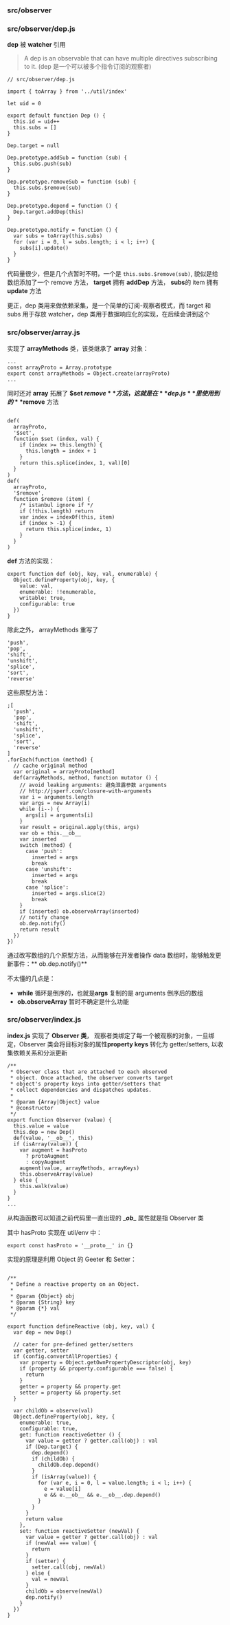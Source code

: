 ### src/observer

### src/observer/dep.js

**dep** 被 **watcher** 引用


> A dep is an observable that can have multiple
directives subscribing to it.
(dep 是一个可以被多个指令订阅的观察者)

```
// src/observer/dep.js

import { toArray } from '../util/index'

let uid = 0

export default function Dep () {
  this.id = uid++
  this.subs = []
}

Dep.target = null

Dep.prototype.addSub = function (sub) {
  this.subs.push(sub)
}

Dep.prototype.removeSub = function (sub) {
  this.subs.$remove(sub)
}

Dep.prototype.depend = function () {
  Dep.target.addDep(this)
}

Dep.prototype.notify = function () {
  var subs = toArray(this.subs)
  for (var i = 0, l = subs.length; i < l; i++) {
    subs[i].update()
  }
}

```

代码量很少，但是几个点暂时不明，一个是 ```this.subs.$remove(sub)```, 貌似是给数组添加了一个 remove 方法， **target** 拥有 **addDep** 方法， **subs**的 item 拥有 **update** 方法

更正，dep 类用来做依赖采集，是一个简单的订阅-观察者模式，而 target 和 subs 用于存放 watcher，dep 类用于数据响应化的实现，在后续会讲到这个


### src/observer/array.js

实现了 **arrayMethods** 类，该类继承了 **array** 对象：
```
...
const arrayProto = Array.prototype
export const arrayMethods = Object.create(arrayProto)
...
```

同时还对 **array** 拓展了 **$set $remove** 方法， 这就是在 **dep.js** 里使用到的 **$remove** 方法
```

def(
  arrayProto,
  '$set',
  function $set (index, val) {
    if (index >= this.length) {
      this.length = index + 1
    }
    return this.splice(index, 1, val)[0]
  }
)
def(
  arrayProto,
  '$remove',
  function $remove (item) {
    /* istanbul ignore if */
    if (!this.length) return
    var index = indexOf(this, item)
    if (index > -1) {
      return this.splice(index, 1)
    }
  }
)

```

**def** 方法的实现：
```
export function def (obj, key, val, enumerable) {
  Object.defineProperty(obj, key, {
    value: val,
    enumerable: !!enumerable,
    writable: true,
    configurable: true
  })
}
```

除此之外， arrayMethods 重写了 
```
'push',
'pop',
'shift',
'unshift',
'splice',
'sort',
'reverse'
```

这些原型方法：

```
;[
  'push',
  'pop',
  'shift',
  'unshift',
  'splice',
  'sort',
  'reverse'
]
.forEach(function (method) {
  // cache original method
  var original = arrayProto[method]
  def(arrayMethods, method, function mutator () {
    // avoid leaking arguments: 避免泄露参数 arguments
    // http://jsperf.com/closure-with-arguments
    var i = arguments.length
    var args = new Array(i)
    while (i--) {
      args[i] = arguments[i]
    }
    var result = original.apply(this, args)
    var ob = this.__ob__
    var inserted
    switch (method) {
      case 'push':
        inserted = args
        break
      case 'unshift':
        inserted = args
        break
      case 'splice':
        inserted = args.slice(2)
        break
    }
    if (inserted) ob.observeArray(inserted)
    // notify change
    ob.dep.notify()
    return result
  })
})

```
通过改写数组的几个原型方法，从而能够在开发者操作 data 数组时，能够触发更新事件：** ob.dep.notify()**

不太懂的几点是：
* **while** 循环是倒序的，也就是**args** 复制的是 arguments 倒序后的数组
* **ob.observeArray** 暂时不确定是什么功能

### src/observer/index.js

**index.js** 实现了 **Observer 类**， 观察者类绑定了每一个被观察的对象，一旦绑定，Observer 类会将目标对象的属性**property keys** 转化为 getter/setters, 以收集依赖关系和分派更新

```
/**
 * Observer class that are attached to each observed
 * object. Once attached, the observer converts target
 * object's property keys into getter/setters that
 * collect dependencies and dispatches updates.
 *
 * @param {Array|Object} value
 * @constructor
 */
export function Observer (value) {
  this.value = value
  this.dep = new Dep()
  def(value, '__ob__', this)
  if (isArray(value)) {
    var augment = hasProto
      ? protoAugment
      : copyAugment
    augment(value, arrayMethods, arrayKeys)
    this.observeArray(value)
  } else {
    this.walk(value)
  }
}
...
```

从构造函数可以知道之前代码里一直出现的 **\__ob__** 属性就是指 Observer 类

其中 hasProto 实现在 util/env 中：

```
export const hasProto = '__proto__' in {}
```

实现的原理是利用 Object 的 Geeter 和 Setter：

```

/**
 * Define a reactive property on an Object.
 *
 * @param {Object} obj
 * @param {String} key
 * @param {*} val
 */

export function defineReactive (obj, key, val) {
  var dep = new Dep()

  // cater for pre-defined getter/setters
  var getter, setter
  if (config.convertAllProperties) {
    var property = Object.getOwnPropertyDescriptor(obj, key)
    if (property && property.configurable === false) {
      return
    }
    getter = property && property.get
    setter = property && property.set
  }

  var childOb = observe(val)
  Object.defineProperty(obj, key, {
    enumerable: true,
    configurable: true,
    get: function reactiveGetter () {
      var value = getter ? getter.call(obj) : val
      if (Dep.target) {
        dep.depend()
        if (childOb) {
          childOb.dep.depend()
        }
        if (isArray(value)) {
          for (var e, i = 0, l = value.length; i < l; i++) {
            e = value[i]
            e && e.__ob__ && e.__ob__.dep.depend()
          }
        }
      }
      return value
    },
    set: function reactiveSetter (newVal) {
      var value = getter ? getter.call(obj) : val
      if (newVal === value) {
        return
      }
      if (setter) {
        setter.call(obj, newVal)
      } else {
        val = newVal
      }
      childOb = observe(newVal)
      dep.notify()
    }
  })
}
```
